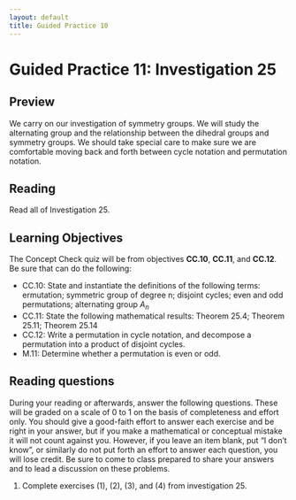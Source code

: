```yaml
---
layout: default
title: Guided Practice 10
---
```

# Guided Practice 11: Investigation 25

## Preview

We carry on our investigation of symmetry groups. We will study the alternating group and the relationship between the dihedral groups and symmetry groups. We should take special care to make sure we are comfortable moving back and forth between cycle notation and permutation notation.
 
## Reading

Read all of Investigation 25. 

## Learning Objectives 

The Concept Check quiz will be from objectives __CC.10__, __CC.11__, and __CC.12__. Be sure that can do the following:

+ CC.10: State and instantiate the definitions of the following terms: ermutation; symmetric group of degree n; disjoint cycles; even and odd permutations; alternating group $A_n$
+ CC.11: State the following mathematical results: Theorem 25.4; Theorem 25.11; Theorem 25.14
+ CC.12: Write a permutation in cycle notation, and decompose a permutation into a product of disjoint cycles. 
+ M.11: Determine whether a permutation is even or odd. 

## Reading questions

During your reading or afterwards, answer the following questions. These will be graded on a scale of 0 to 1 on the basis of completeness and effort only. You should give a good-faith effort to answer each exercise and be right in your answer, but if you make a mathematical or conceptual mistake it will not count against you. However, if you leave an item blank, put “I don’t know”, or similarly do not put forth an effort to answer each question, you will lose credit. Be sure to come to class prepared to share your answers and to lead a discussion on these problems.

1. Complete exercises (1), (2), (3), and (4) from investigation 25.
